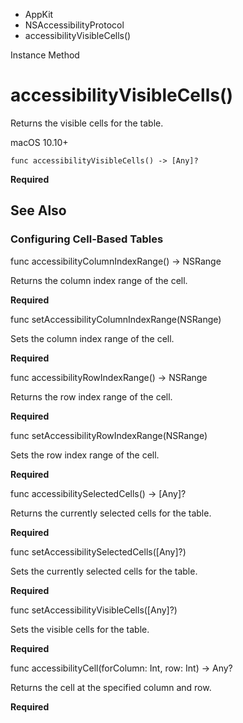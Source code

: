 

- AppKit
- NSAccessibilityProtocol
-  accessibilityVisibleCells() 

Instance Method

# accessibilityVisibleCells()

Returns the visible cells for the table.

macOS 10.10+

``` source
func accessibilityVisibleCells() -> [Any]?
```

**Required**

## See Also

### Configuring Cell-Based Tables

func accessibilityColumnIndexRange() -> NSRange

Returns the column index range of the cell.

**Required**

func setAccessibilityColumnIndexRange(NSRange)

Sets the column index range of the cell.

**Required**

func accessibilityRowIndexRange() -> NSRange

Returns the row index range of the cell.

**Required**

func setAccessibilityRowIndexRange(NSRange)

Sets the row index range of the cell.

**Required**

func accessibilitySelectedCells() -> [Any]?

Returns the currently selected cells for the table.

**Required**

func setAccessibilitySelectedCells([Any]?)

Sets the currently selected cells for the table.

**Required**

func setAccessibilityVisibleCells([Any]?)

Sets the visible cells for the table.

**Required**

func accessibilityCell(forColumn: Int, row: Int) -> Any?

Returns the cell at the specified column and row.

**Required**


